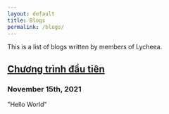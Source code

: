 ```yaml
---
layout: default
title: Blogs
permalink: /blogs/
---
```


This is a list of blogs written by members of Lycheea.

## [Chương trình đầu tiên](/blogs/15112021/chuong_trinh_dau_tien.html)
### November 15th, 2021

"Hello World"